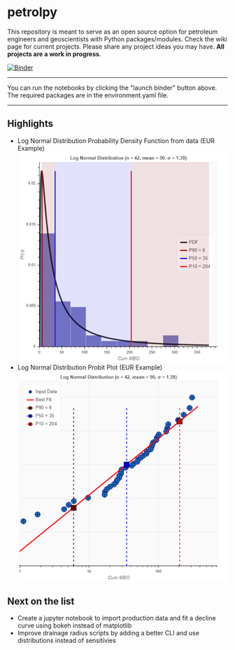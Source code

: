 # petrolpy

This repository is meant to serve as an open source option for petroleum engineers and geoscientists with Python packages/modules. Check the wiki page for current projects. Please share any project ideas you may have. **All projects are a work in progress**.

[![Binder](https://mybinder.org/badge_logo.svg)](https://mybinder.org/v2/gh/mwentzWW/petrolpy/master)

---

You can run the notebooks by clicking the "launch binder" button above. The required packages are in the environment.yaml file.

---

## Highlights

* Log Normal Distribution Probability Density Function from data (EUR Example)
![alt text](petrolpy/Examples/Example_plots/pdf_example_output.png "PDF Plot")
* Log Normal Distribution Probit Plot (EUR Example)
![alt text](petrolpy/Examples/Example_plots/probit_example_output.png "Probit Plot")

## Next on the list

* Create a jupyter notebook to import production data and fit a decline curve using bokeh instead of matplotlib
* Improve drainage radius scripts by adding a better CLI and use distributions instead of sensitivies
